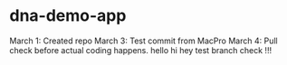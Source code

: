 # dna-demo-app

March 1: Created repo
March 3: Test commit from MacPro
March 4: Pull check before actual coding happens. 
hello
hi
hey
test
branch
check
!!!